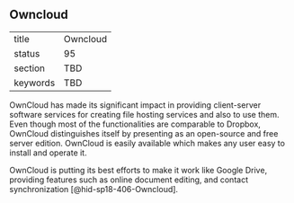 ## Owncloud


|          |          |
| -------- | -------- |
| title    | Owncloud |
| status   | 95       |
| section  | TBD      |
| keywords | TBD      |



OwnCloud has made its significant impact in providing client-server
software services for creating file hosting services and also to use
them. Even though most of the functionalities are comparable to Dropbox,
OwnCloud distinguishes itself by presenting as an open-source and free
server edition. OwnCloud is easily available which makes any user easy
to install and operate it.

OwnCloud is putting its best efforts to make it work like Google Drive,
providing features such as online document editing, and contact
synchronization [@hid-sp18-406-Owncloud].
